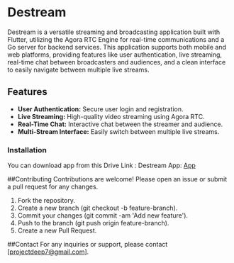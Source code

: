 # Destream

Destream is a versatile streaming and broadcasting application built with Flutter, utilizing the Agora RTC Engine for real-time communications and a Go server for backend services. This application supports both mobile and web platforms, providing features like user authentication, live streaming, real-time chat between broadcasters and audiences, and a clean interface to easily navigate between multiple live streams.

## Features

- **User Authentication:** Secure user login and registration.
- **Live Streaming:** High-quality video streaming using Agora RTC.
- **Real-Time Chat:** Interactive chat between the streamer and audience.
- **Multi-Stream Interface:** Easily switch between multiple live streams.
  
### Installation
You can download app from this Drive Link : 
Destream App: [App](https://drive.google.com/drive/folders/1ZHqDPaOiFOoM_FXPUilliJua6c3yqoii)


##Contributing
Contributions are welcome! Please open an issue or submit a pull request for any changes.

1. Fork the repository.
2. Create a new branch (git checkout -b feature-branch).
3. Commit your changes (git commit -am 'Add new feature').
4. Push to the branch (git push origin feature-branch).
5. Create a new Pull Request.

##Contact
For any inquiries or support, please contact [projectdeep7@gmail.com].
